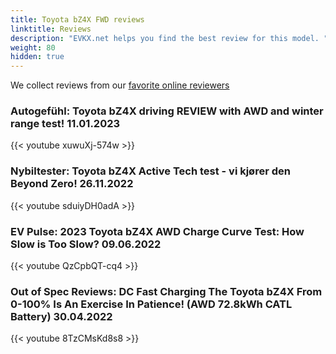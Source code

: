 ```yaml
---
title: Toyota bZ4X FWD reviews
linktitle: Reviews
description: "EVKX.net helps you find the best review for this model. "
weight: 80
hidden: true
---
```

<object type="image/svg+xml" data="../modelnavigation.svg"></object>
We collect reviews from our [favorite online reviewers](/guides/evreviewers/)

### Autogefühl: Toyota bZ4X driving REVIEW with AWD and winter range test! 11.01.2023

{{< youtube xuwuXj-574w >}}

### Nybiltester: Toyota bZ4X Active Tech test - vi kjører den Beyond Zero! 26.11.2022

{{< youtube sduiyDH0adA >}}

### EV Pulse: 2023 Toyota bZ4X AWD Charge Curve Test: How Slow is Too Slow? 09.06.2022

{{< youtube QzCpbQT-cq4 >}}

### Out of Spec Reviews: DC Fast Charging The Toyota bZ4X From 0-100% Is An Exercise In Patience! (AWD 72.8kWh CATL Battery) 30.04.2022

{{< youtube 8TzCMsKd8s8 >}}

